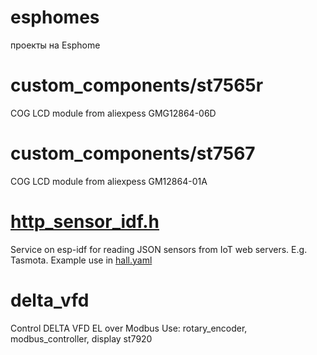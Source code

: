 # esphomes
проекты на Esphome
# custom_components/st7565r
COG LCD module from aliexpess GMG12864-06D
# custom_components/st7567
COG LCD module from aliexpess GM12864-01A
# [http_sensor_idf.h](http_sensor_idf.h)
Service on esp-idf for reading JSON sensors from IoT web servers. E.g. Tasmota.
Example use in [hall.yaml](hall.yaml)
# delta_vfd
Control DELTA VFD EL over Modbus
Use: rotary_encoder, modbus_controller, display st7920

